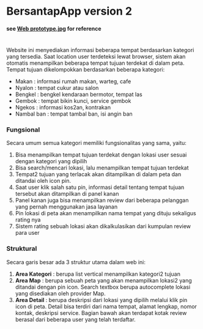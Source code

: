# BersantapApp version 2
#### see [Web prototype.jpg] for reference
#
Website ini menyediakan informasi beberapa tempat berdasarkan kategori yang tersedia. Saat location user terdeteksi lewat browser, sistem akan otomatis menampilkan beberapa tempat tujuan terdekat di dalam peta. Tempat tujuan dikelompokkan berdasarkan beberapa kategori:
  - Makan : informasi rumah makan, warteg, cafe
  - Nyalon : tempat cukur atau salon
  - Bengkel : bengkel kendaraan bermotor, tempat las
  - Gembok : tempat bikin kunci, service gembok
  - Ngekos : informasi kos2an, kontrakan
  - Nambal ban : tempat tambal ban, isi angin ban

### Fungsional
Secara umum semua kategori memiliki fungsionalitas yang sama, yaitu:
1. Bisa menampilkan tempat tujuan terdekat dengan lokasi user sesuai dengan kategori yang dipilih
2. Bisa search/mencari lokasi, lalu menampilkan tempat tujuan terdekat
3. Tempat2 tujuan yang terlacak akan ditampilkan di dalam peta dan ditandai oleh icon pin.
4. Saat user klik salah satu pin, informasi detail tentang tempat tujuan tersebut akan ditampilkan di panel kanan
5. Panel kanan juga bisa menampilkan review dari beberapa pelanggan yang pernah menggunakan jasa layanan
6. Pin lokasi di peta akan menampilkan nama tempat yang dituju sekaligus rating nya
7. Sistem rating sebuah lokasi akan dikalkulasikan dari kumpulan review para user

### Struktural
Secara garis besar ada 3 struktur utama dalam web ini:
1. **Area Kategori** : berupa list vertical menampilkan kategori2 tujuan
2. **Area Map** : berupa sebuah peta yang akan menampilkan lokasi2 yang ditandai dengan pin icon. Search textbox berupa autocomplete lokasi yang disediakan oleh provider Map.
3. **Area Detail** : berupa deskripsi dari lokasi yang dipilih melalui klik pin icon di peta. Detail bisa terdiri dari nama tempat, alamat lengkap, nomor kontak, deskripsi service. Bagian bawah akan terdapat kotak review berasal dari beberapa user yang telah terdaftar.

[//]: #
   [Web prototype.jpg]: <Web prototype.jpg>



